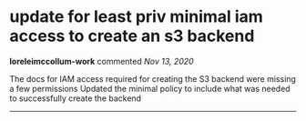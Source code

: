 # update for least priv minimal iam access to create an s3 backend

**loreleimccollum-work** commented *Nov 13, 2020*

The docs for IAM access required for creating the S3 backend were missing a few permissions
Updated the minimal policy to include what was needed to successfully create the backend
<br />
***


